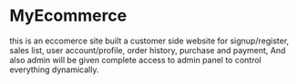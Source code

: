 # MyEcommerce
this is an eccomerce site built a customer side website for signup/register, sales list, user account/profile, order
history, purchase and payment, And also admin will be given complete access to admin panel to control everything dynamically.

